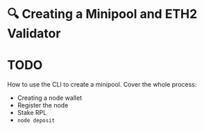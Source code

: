# :mag: Creating a Minipool and ETH2 Validator

# TODO

How to use the CLI to create a minipool.
Cover the whole process:
- Creating a node wallet 
- Register the node
- Stake RPL
- `node deposit`